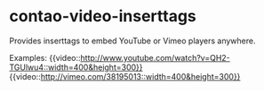 contao-video-inserttags
=======================

Provides inserttags to embed YouTube or Vimeo players anywhere.

Examples:
{{video::http://www.youtube.com/watch?v=QH2-TGUlwu4::width=400&height=300}}
{{video::http://vimeo.com/38195013::width=400&height=300}}
